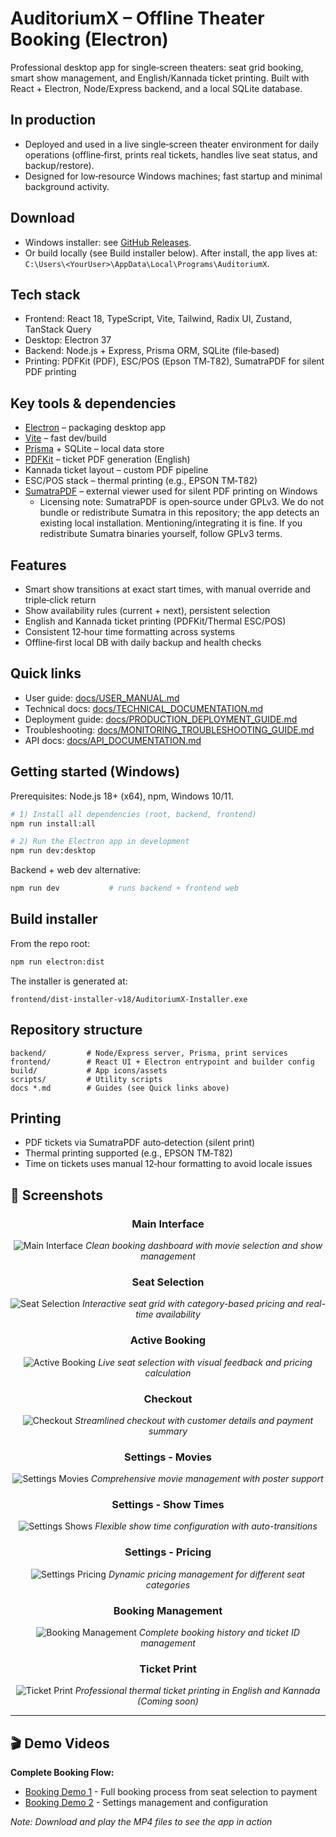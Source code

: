 # AuditoriumX – Offline Theater Booking (Electron)

Professional desktop app for single‑screen theaters: seat grid booking, smart show management, and English/Kannada ticket printing. Built with React + Electron, Node/Express backend, and a local SQLite database.

## In production
- Deployed and used in a live single‑screen theater environment for daily operations (offline‑first, prints real tickets, handles live seat status, and backup/restore).
- Designed for low‑resource Windows machines; fast startup and minimal background activity.

## Download
- Windows installer: see [GitHub Releases](https://github.com/Crackedwarrior/offlinebooking/releases).
- Or build locally (see Build installer below). After install, the app lives at:
  `C:\Users\<YourUser>\AppData\Local\Programs\AuditoriumX`.

## Tech stack
- Frontend: React 18, TypeScript, Vite, Tailwind, Radix UI, Zustand, TanStack Query
- Desktop: Electron 37
- Backend: Node.js + Express, Prisma ORM, SQLite (file‑based)
- Printing: PDFKit (PDF), ESC/POS (Epson TM‑T82), SumatraPDF for silent PDF printing

## Key tools & dependencies
- [Electron](https://www.electronjs.org/) – packaging desktop app
- [Vite](https://vitejs.dev/) – fast dev/build
- [Prisma](https://www.prisma.io/) + SQLite – local data store
- [PDFKit](https://pdfkit.org/) – ticket PDF generation (English)
- Kannada ticket layout – custom PDF pipeline
- ESC/POS stack – thermal printing (e.g., EPSON TM‑T82)
- [SumatraPDF](https://www.sumatrapdfreader.org) – external viewer used for silent PDF printing on Windows
  - Licensing note: SumatraPDF is open‑source under GPLv3. We do not bundle or redistribute Sumatra in this repository; the app detects an existing local installation. Mentioning/integrating it is fine. If you redistribute Sumatra binaries yourself, follow GPLv3 terms.

## Features
- Smart show transitions at exact start times, with manual override and triple‑click return
- Show availability rules (current + next), persistent selection
- English and Kannada ticket printing (PDFKit/Thermal ESC/POS)
- Consistent 12‑hour time formatting across systems
- Offline‑first local DB with daily backup and health checks

## Quick links
- User guide: [docs/USER_MANUAL.md](docs/USER_MANUAL.md)
- Technical docs: [docs/TECHNICAL_DOCUMENTATION.md](docs/TECHNICAL_DOCUMENTATION.md)
- Deployment guide: [docs/PRODUCTION_DEPLOYMENT_GUIDE.md](docs/PRODUCTION_DEPLOYMENT_GUIDE.md)
- Troubleshooting: [docs/MONITORING_TROUBLESHOOTING_GUIDE.md](docs/MONITORING_TROUBLESHOOTING_GUIDE.md)
- API docs: [docs/API_DOCUMENTATION.md](docs/API_DOCUMENTATION.md)

## Getting started (Windows)
Prerequisites: Node.js 18+ (x64), npm, Windows 10/11.

```bash
# 1) Install all dependencies (root, backend, frontend)
npm run install:all

# 2) Run the Electron app in development
npm run dev:desktop
```

Backend + web dev alternative:
```bash
npm run dev           # runs backend + frontend web
```

## Build installer
From the repo root:
```bash
npm run electron:dist
```
The installer is generated at:
```
frontend/dist-installer-v18/AuditoriumX-Installer.exe
```

## Repository structure
```
backend/         # Node/Express server, Prisma, print services
frontend/        # React UI + Electron entrypoint and builder config
build/           # App icons/assets
scripts/         # Utility scripts
docs *.md        # Guides (see Quick links above)
```

## Printing
- PDF tickets via SumatraPDF auto‑detection (silent print)
- Thermal printing supported (e.g., EPSON TM‑T82)
- Time on tickets uses manual 12‑hour formatting to avoid locale issues

## 📸 Screenshots

<div align="center">

### Main Interface
![Main Interface](docs/screenshots/01-main-interface.png)
*Clean booking dashboard with movie selection and show management*

### Seat Selection
![Seat Selection](docs/screenshots/02-seat-selection.png)
*Interactive seat grid with category-based pricing and real-time availability*

### Active Booking
![Active Booking](docs/screenshots/03-seat-selection-active.png)
*Live seat selection with visual feedback and pricing calculation*

### Checkout
![Checkout](docs/screenshots/04-checkout.png)
*Streamlined checkout with customer details and payment summary*

### Settings - Movies
![Settings Movies](docs/screenshots/05-settings-movies.png)
*Comprehensive movie management with poster support*

### Settings - Show Times
![Settings Shows](docs/screenshots/06-settings-shows.png)
*Flexible show time configuration with auto-transitions*

### Settings - Pricing
![Settings Pricing](docs/screenshots/07-settings-pricing.png)
*Dynamic pricing management for different seat categories*

### Booking Management
![Booking Management](docs/screenshots/08-booking-management.png)
*Complete booking history and ticket ID management*

### Ticket Print
![Ticket Print](docs/screenshots/ticket-print.png)
*Professional thermal ticket printing in English and Kannada (Coming soon)*

</div>

---

## 🎬 Demo Videos

**Complete Booking Flow:**
- [Booking Demo 1](docs/screenshots/booking-demo-1.mp4) - Full booking process from seat selection to payment
- [Booking Demo 2](docs/screenshots/booking-demo-2.mp4) - Settings management and configuration

*Note: Download and play the MP4 files to see the app in action*
